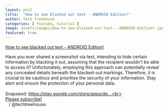 ```yaml
---
layout: post
title:  "How to see blacked out text - ANDROID Edition!"
author: Tech Treehouse
categories: [ Youtube, tutorial ]
image: assets/images/How-to-see-blacked-out-text---ANDROID-Edition!.jpg
featured: true
---
```


[How to see blacked out text - ANDROID Edition!](https://youtube.com/watch?v=3cQBngElXSo)

Have you ever shared a screenshot via text, intending to hide certain information by blacking it out, assuming that the recipient wouldn't be able to access it? Unfortunately, employing this approach can potentially reveal any concealed details beneath the blacked-out markings. Therefore, it is crucial to be cautious and prioritise the security of your information. Stay alert and ensure the protection of your personal data.<br><br>Snapseed: https://play.google.com/store/apps/de...<br><br>[Please subscribe!](https://youtube.com/techtreehouse/?sub_confirmation=1)<br>   / @techtreehouse
